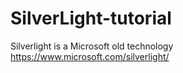 # SilverLight-tutorial
Silverlight is a Microsoft old technology https://www.microsoft.com/silverlight/
